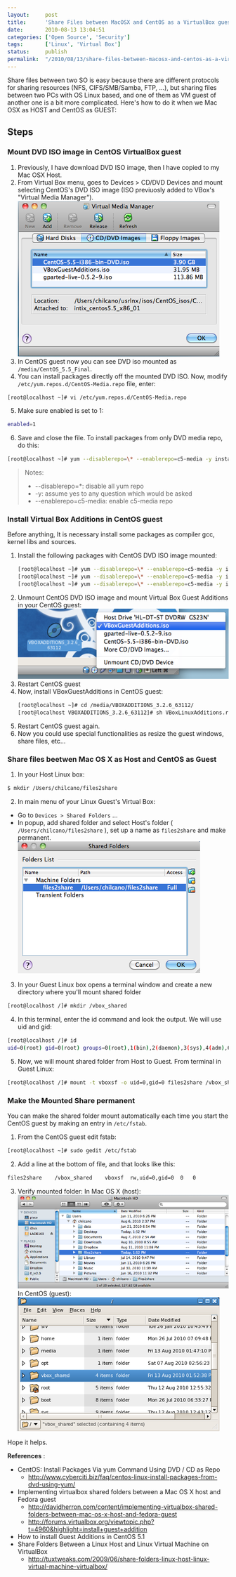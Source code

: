 ```yaml
---
layout:     post
title:      'Share Files between MacOSX and CentOS as a VirtualBox guest'
date:       2010-08-13 13:04:51
categories: ['Open Source', 'Security']
tags:       ['Linux', 'Virtual Box']
status:     publish 
permalink:  "/2010/08/13/share-files-between-macosx-and-centos-as-a-virtualbox-guest/"
---
```

Share files between two SO is easy because there are different protocols for sharing resources (NFS, CIFS/SMB/Samba, FTP, ...), but sharing files between two PCs with OS Linux based, and one of them as VM guest of another one is a bit more complicated. Here's how to do it when we Mac OSX as HOST and CentOS as GUEST:

<!-- more -->

## Steps

### Mount DVD ISO image in CentOS VirtualBox guest

1. Previously, I have download DVD ISO image, then I have copied to my Mac OSX Host.
2. From Virtual Box menu, goes to Devices > CD/DVD Devices and mount selecting CentOS's DVD ISO image (ISO previuosly added to VBox's "Virtual Media Manager").
  ![](/assets/blog20100813_sharefilesmacosxcentos/sharefilescentosmacosx-1-mount-dvdiso.png)
3. In CentOS guest now you can see DVD iso mounted as `/media/CentOS_5.5_Final`.
4. You can install packages directly off the mounted DVD ISO. Now, modify `/etc/yum.repos.d/CentOS-Media.repo` file, enter:
  ```sh
  [root@localhost ~]# vi /etc/yum.repos.d/CentOS-Media.repo
  ```
5. Make sure enabled is set to 1:
  ```sh
  enabled=1
  ```
6. Save and close the file. To install packages from only DVD media repo, do this:
  ```sh
  [root@localhost ~]# yum --disablerepo=\* --enablerepo=c5-media -y install <package-name>
  ```
  > Notes:  
  > * --disablerepo=*: disable all yum repo  
  > * -y: assume yes to any question which would be asked  
  > * --enablerepo=c5-media: enable c5-media repo  

### Install Virtual Box Additions in CentOS guest

Before anything, It is necessary install some packages as compiler gcc, kernel libs and sources.

1. Install the following packages with CentOS DVD ISO image mounted:
    ```sh
    [root@localhost ~]# yum --disablerepo=\* --enablerepo=c5-media -y install gcc  
    [root@localhost ~]# yum --disablerepo=\* --enablerepo=c5-media -y install kernel sources  
    [root@localhost ~]# yum --disablerepo=\* --enablerepo=c5-media -y install kernel-devel
    ```
2. Unmount CentOS DVD ISO image and mount Virtual Box Guest Additions in your CentOS guest:
    ![](/assets/blog20100813_sharefilesmacosxcentos/sharefilescentosmacosx-2-mount-vboxadds.png)
3. Restart CentOS guest
4. Now, install VBoxGuestAdditions in CentOS guest:
    ```sh
    [root@localhost ~]# cd /media/VBOXADDITIONS_3.2.6_63112/  
    [root@localhost VBOXADDITIONS_3.2.6_63112]# sh VBoxLinuxAdditions.run
    ```
5. Restart CentOS guest again.
6. Now you could use special functionalities as resize the guest windows, share files, etc...

### Share files beetwen Mac OS X as Host and CentOS as Guest

1. In your Host Linux box:
  ```sh
  $ mkdir /Users/chilcano/files2share
  ```
2. In main menu of your Linux Guest's Virtual Box:
  * Go to `Devices > Shared Folders` ...
  * In popup, add shared folder and select Host's folder ( `/Users/chilcano/files2share` ), set up a name as `files2share` and make permanent.
  ![](/assets/blog20100813_sharefilesmacosxcentos/sharefilescentosmacosx-3-share-host-folder.png)

3. In your Guest Linux box opens a terminal window and create a new directory where you'll mount shared folder
  ```sh
  [root@localhost /]# mkdir /vbox_shared
  ```
4. In this terminal, enter the id command and look the output. We will use uid and gid:
  ```sh
  [root@localhost /]# id
  uid=0(root) gid=0(root) groups=0(root),1(bin),2(daemon),3(sys),4(adm),6(disk),10(wheel) context=root:system_r:unconfined_t:SystemLow-SystemHigh
  ```
5. Now, we will mount shared folder from Host to Guest. From terminal in Guest Linux:
  ```sh
  [root@localhost /]# mount -t vboxsf -o uid=0,gid=0 files2share /vbox_shared
  ```
### Make the Mounted Share permanent

You can make the shared folder mount automatically each time you start the CentOS guest by making an entry in `/etc/fstab`.

1. From the CentOS guest edit fstab:
  ```sh
  [root@localhost ~]# sudo gedit /etc/fstab
  ```
2. Add a line at the bottom of file, and that looks like this:
  ```sh
  files2share    /vbox_shared    vboxsf  rw,uid=0,gid=0  0   0
  ```
3. Verify mounted folder:
  In Mac OS X (host):
  ![](/assets/blog20100813_sharefilesmacosxcentos/sharefilescentosmacosx-4-verify-mounted-host.png)  
  In CentOS (guest):  
  ![](/assets/blog20100813_sharefilesmacosxcentos/sharefilescentosmacosx-5-verify-mounted-guest.png)  

Hope it helps.

**References** :

* CentOS: Install Packages Via yum Command Using DVD / CD as Repo  
  - http://www.cyberciti.biz/faq/centos-linux-install-packages-from-dvd-using-yum/
* Implementing virtualbox shared folders between a Mac OS X host and Fedora guest  
  - http://davidherron.com/content/implementing-virtualbox-shared-folders-between-mac-os-x-host-and-fedora-guest
  - http://forums.virtualbox.org/viewtopic.php?t=4960&highlight=install+guest+addition  
* How to install Guest Additions in CentOS 5.1
* Share Folders Between a Linux Host and Linux Virtual Machine on VirtualBox  
  - http://tuxtweaks.com/2009/06/share-folders-linux-host-linux-virtual-machine-virtualbox/
